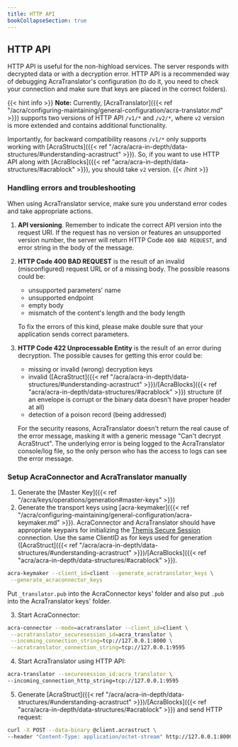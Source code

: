 ```yaml
---
title: HTTP API
bookCollapseSection: true
---
```


## HTTP API

HTTP API is useful for the non-highload services. The server responds with decrypted data or with a decryption error. 
HTTP API is a recommended way of debugging AcraTranslator's configuration (to do it, you need to check your connection and make sure that keys are placed in the correct folders).

{{< hint info >}}
**Note:**
Currently, [AcraTranslator]({{< ref "/acra/configuring-maintaining/general-configuration/acra-translator.md" >}}) supports two versions of HTTP API `/v1/*` and `/v2/*`, where `v2` version is more extended and contains additional functionality. 

Importantly, for backward compatibility reasons `/v1/*` only supports working with [AcraStructs]({{< ref "/acra/acra-in-depth/data-structures/#understanding-acrastruct" >}}). So, if you want to use HTTP API along with [AcraBlocks]({{< ref "acra/acra-in-depth/data-structures/#acrablock" >}}), you should take `v2` version.
{{< /hint >}}


### Handling errors and troubleshooting

When using AcraTranslator service, make sure you understand error codes and take appropriate actions.

1. **API versioning**. Remember to indicate the correct API version into the request URI. If the request has no version or features an unsupported version number, the server will return HTTP Code `400 BAD REQUEST`, and error string in the body of the message.
2. **HTTP Code 400 BAD REQUEST** is the result of an invalid (misconfigured) request URL or of a missing body. The possible reasons could be: 
    - unsupported parameters' name
    - unsupported endpoint 
    - empty body 
    - mismatch of the content's length and the body length
   
   To fix the errors of this kind, please make double sure that your application sends correct parameters.
3. **HTTP Code 422 Unprocessable Entity** is the result of an error during decryption. The possible causes for getting this error could be: 
    - missing or invalid (wrong) decryption keys 
    - invalid ([AcraStruct]({{< ref "/acra/acra-in-depth/data-structures/#understanding-acrastruct" >}})/[AcraBlocks]({{< ref "acra/acra-in-depth/data-structures/#acrablock" >}}) structure (if an envelope is corrupt or the binary data doesn't have proper header at all)
    - detection of a poison record (being addressed)
    
   For the security reasons, AcraTranslator doesn't return the real cause of the error message, masking it with a generic message "Can't decrypt AcraStruct". The underlying error is being logged to the AcraTranslator console/log file, so the only person who has the access to logs can see the error message.


### Setup AcraConnector and AcraTranslator manually

1. Generate the [Master Key]({{< ref "/acra/keys/operations/generation#master-keys" >}})
2. Generate the transport keys using [acra-keymaker]({{< ref "/acra/configuring-maintaining/general-configuration/acra-keymaker.md" >}}). AcraConnector and AcraTranslator should have appropriate keypairs for initializing the [Themis Secure Session](/themis/crypto-theory/cryptosystems/secure-session/) connection. Use the same ClientID as for keys used for generation ([AcraStruct]({{< ref "/acra/acra-in-depth/data-structures/#understanding-acrastruct" >}})/[AcraBlocks]({{< ref "acra/acra-in-depth/data-structures/#acrablock" >}}).

```bash
acra-keymaker --client_id=client --generate_acratranslator_keys \
 --generate_acraconnector_keys
```

Put `_translator.pub` into the AcraConnector keys' folder and also put `.pub` into the AcraTranslator keys' folder.

3. Start AcraConnector:
```bash
acra-connector --mode=acratranslator --client_id=client \
 --acratranslator_securesession_id=acra_translator \
 --incoming_connection_string=tcp://127.0.0.1:8000 \
 --acratranslator_connection_string=tcp://127.0.0.1:9595
```

4. Start AcraTranslator using HTTP API:
```bash
acra-translator --securesession_id:acra_translator \
--incoming_connection_http_string=tcp://127.0.0.1:9595
```

5. Generate [AcraStruct]({{< ref "/acra/acra-in-depth/data-structures/#understanding-acrastruct" >}})/[AcraBlocks]({{< ref "acra/acra-in-depth/data-structures/#acrablock" >}}) and send HTTP request:
```bash
curl -X POST --data-binary @client.acrastruct \
--header "Content-Type: application/octet-stream" http://127.0.0.1:8000
```